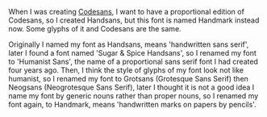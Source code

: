 When I was creating [Codesans](https://github.com/JosephJohnAlexander/Codesans/), I want to have a proportional edition of Codesans, so I created Handsans, but this font is named Handmark instead now. Some glyphs of it and Codesans are the same.

Originally I named my font as Handsans, means 'handwritten sans serif', later I found a font named 'Sugar & Spice Handsans', so I renamed my font to 'Humanist Sans', the name of a proportional sans serif font I had created four years ago. Then, I think the style of glyphs of my font look not like humanist, so I renamed my font to Grotsans (Grotesque Sans Serif) then Neogsans (Neogrotesque Sans Serif), later I thought it is not a good idea I name my font by generic nouns rather than proper nouns, so I renamed my font again, to Handmark, means 'handwritten marks on papers by pencils'.
